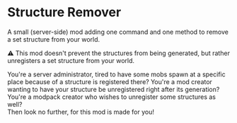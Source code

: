 # Structure Remover

A small (server-side) mod adding one command and one method to remove a set structure from your world.

:warning: This mod doesn't prevent the structures from being generated, but rather unregisters a set structure from your world.

You're a server administrator, tired to have some mobs spawn at a specific place because of a structure is registered there? You're a mod creator wanting to have your structure be unregistered right after its generation? You're a modpack creator who wishes to unregister some structures as well?<br>
Then look no further, for this mod is made for you!